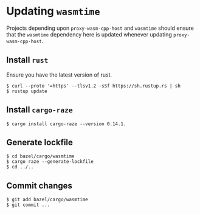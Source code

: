 
# Updating `wasmtime`

Projects depending upon `proxy-wasm-cpp-host` and `wasmtime` should
ensure that the `wasmtime` dependency here is updated whenever updating
`proxy-wasm-cpp-host`.

## Install `rust`

Ensure you have the latest version of rust.

```console
$ curl --proto '=https' --tlsv1.2 -sSf https://sh.rustup.rs | sh
$ rustup update
```

## Install `cargo-raze`

```console
$ cargo install cargo-raze --version 0.14.1.
```

## Generate lockfile

```console
$ cd bazel/cargo/wasmtime
$ cargo raze --generate-lockfile
$ cd ../..
```

## Commit changes

```console
$ git add bazel/cargo/wasmtime
$ git commit ...
```
